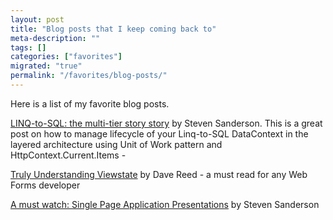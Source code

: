 ```yaml
---
layout: post
title: "Blog posts that I keep coming back to"
meta-description: ""
tags: []
categories: ["favorites"]
migrated: "true"
permalink: "/favorites/blog-posts/"
---
```

Here is a list of my favorite blog posts.

[LINQ-to-SQL: the multi-tier story story][1] by Steven Sanderson. 
This is a great post on how to manage lifecycle of your Linq-to-SQL DataContext in the layered architecture using Unit of Work pattern and HttpContext.Current.Items - 

[Truly Understanding Viewstate][2] by Dave Reed - a must read for any Web Forms developer

[A must watch: Single Page Application Presentations][3] by Steven Sanderson


  [1]: http://blog.stevensanderson.com/2007/11/29/linq-to-sql-the-multi-tier-story/
  [2]: http://weblogs.asp.net/infinitiesloop/archive/2006/08/03/Truly-Understanding-Viewstate.aspx
  [3]: http://channel9.msdn.com/Events/TechDays/Techdays-2012-the-Netherlands/2159